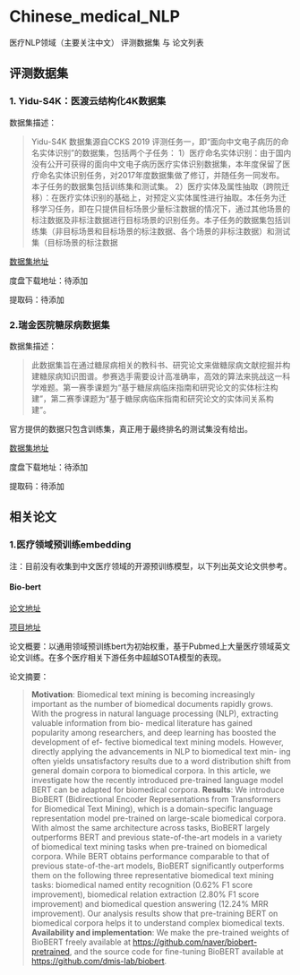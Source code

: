 # Chinese_medical_NLP
医疗NLP领域（主要关注中文）   评测数据集 与 论文列表

## 评测数据集

### 1. Yidu-S4K：医渡云结构化4K数据集
数据集描述：
> Yidu-S4K 数据集源自CCKS 2019 评测任务一，即“面向中文电子病历的命名实体识别”的数据集，包括两个子任务：
1）医疗命名实体识别：由于国内没有公开可获得的面向中文电子病历医疗实体识别数据集，本年度保留了医疗命名实体识别任务，对2017年度数据集做了修订，并随任务一同发布。本子任务的数据集包括训练集和测试集。
2）医疗实体及属性抽取（跨院迁移）：在医疗实体识别的基础上，对预定义实体属性进行抽取。本任务为迁移学习任务，即在只提供目标场景少量标注数据的情况下，通过其他场景的标注数据及非标注数据进行目标场景的识别任务。本子任务的数据集包括训练集（非目标场景和目标场景的标注数据、各个场景的非标注数据）和测试集（目标场景的标注数据

[数据集地址](http://openkg.cn/dataset/yidu-s4k)

度盘下载地址：待添加

提取码：待添加

### 2.瑞金医院糖尿病数据集
数据集描述：
>此数据集旨在通过糖尿病相关的教科书、研究论文来做糖尿病文献挖掘并构建糖尿病知识图谱。参赛选手需要设计高准确率，高效的算法来挑战这一科学难题。第一赛季课题为“基于糖尿病临床指南和研究论文的实体标注构建”，第二赛季课题为“基于糖尿病临床指南和研究论文的实体间关系构建”。

官方提供的数据只包含训练集，真正用于最终排名的测试集没有给出。

[数据集地址](https://tianchi.aliyun.com/competition/entrance/231687/information)

度盘下载地址：待添加

提取码：待添加

## 相关论文

### 1.医疗领域预训练embedding
注：目前没有收集到中文医疗领域的开源预训练模型，以下列出英文论文供参考。

#### Bio-bert
[论文地址](https://academic.oup.com/bioinformatics/advance-article/doi/10.1093/bioinformatics/btz682/5566506)

[项目地址](https://github.com/dmis-lab/biobert)

论文概要：以通用领域预训练bert为初始权重，基于Pubmed上大量医疗领域英文论文训练。在多个医疗相关下游任务中超越SOTA模型的表现。

论文摘要：
> **Motivation**: Biomedical text mining is becoming increasingly important as the number of biomedical documents rapidly grows. With the progress in natural language processing (NLP), extracting valuable information from bio- medical literature has gained popularity among researchers, and deep learning has boosted the development of ef- fective biomedical text mining models. However, directly applying the advancements in NLP to biomedical text min- ing often yields unsatisfactory results due to a word distribution shift from general domain corpora to biomedical corpora. In this article, we investigate how the recently introduced pre-trained language model BERT can be adapted for biomedical corpora. 
**Results**: We introduce BioBERT (Bidirectional Encoder Representations from Transformers for Biomedical Text Mining), which is a domain-specific language representation model pre-trained on large-scale biomedical corpora. With almost the same architecture across tasks, BioBERT largely outperforms BERT and previous state-of-the-art models in a variety of biomedical text mining tasks when pre-trained on biomedical corpora. While BERT obtains performance comparable to that of previous state-of-the-art models, BioBERT significantly outperforms them on the following three representative biomedical text mining tasks: biomedical named entity recognition (0.62% F1 score improvement), biomedical relation extraction (2.80% F1 score improvement) and biomedical question answering (12.24% MRR improvement). Our analysis results show that pre-training BERT on biomedical corpora helps it to understand complex biomedical texts. 
**Availability and implementation**: We make the pre-trained weights of BioBERT freely available at https://github.com/naver/biobert-pretrained, and the source code for fine-tuning BioBERT available at https://github.com/dmis-lab/biobert.
